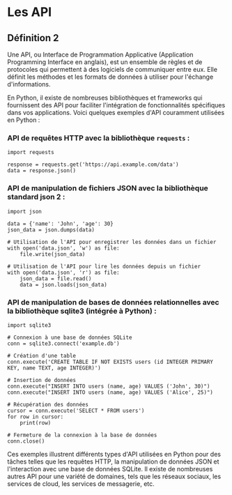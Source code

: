 # Les API

## Définition 2

Une API, ou Interface de Programmation Applicative (Application Programming Interface en anglais), est un ensemble de règles et de protocoles qui permettent à des logiciels de communiquer entre eux. Elle définit les méthodes et les formats de données à utiliser pour l'échange d'informations.


En Python, il existe de nombreuses bibliothèques et frameworks qui fournissent des API pour faciliter l'intégration de fonctionnalités spécifiques dans vos applications. Voici quelques exemples d'API couramment utilisées en Python :

### API de requêtes HTTP avec la bibliothèque `requests` :

``` 
import requests

response = requests.get('https://api.example.com/data')
data = response.json()
``` 

### API de manipulation de fichiers JSON avec la bibliothèque standard json 2 :

```
import json

data = {'name': 'John', 'age': 30}
json_data = json.dumps(data)

# Utilisation de l'API pour enregistrer les données dans un fichier
with open('data.json', 'w') as file:
    file.write(json_data)

# Utilisation de l'API pour lire les données depuis un fichier
with open('data.json', 'r') as file:
    json_data = file.read()
    data = json.loads(json_data)

```

### API de manipulation de bases de données relationnelles avec la bibliothèque sqlite3 (intégrée à Python) :

```
import sqlite3

# Connexion à une base de données SQLite
conn = sqlite3.connect('example.db')

# Création d'une table
conn.execute('CREATE TABLE IF NOT EXISTS users (id INTEGER PRIMARY KEY, name TEXT, age INTEGER)')

# Insertion de données
conn.execute("INSERT INTO users (name, age) VALUES ('John', 30)")
conn.execute("INSERT INTO users (name, age) VALUES ('Alice', 25)")

# Récupération des données
cursor = conn.execute('SELECT * FROM users')
for row in cursor:
    print(row)

# Fermeture de la connexion à la base de données
conn.close()

```

Ces exemples illustrent différents types d'API utilisées en Python pour des tâches telles que les requêtes HTTP, la manipulation de données JSON et l'interaction avec une base de données SQLite. Il existe de nombreuses autres API pour une variété de domaines, tels que les réseaux sociaux, les services de cloud, les services de messagerie, etc.